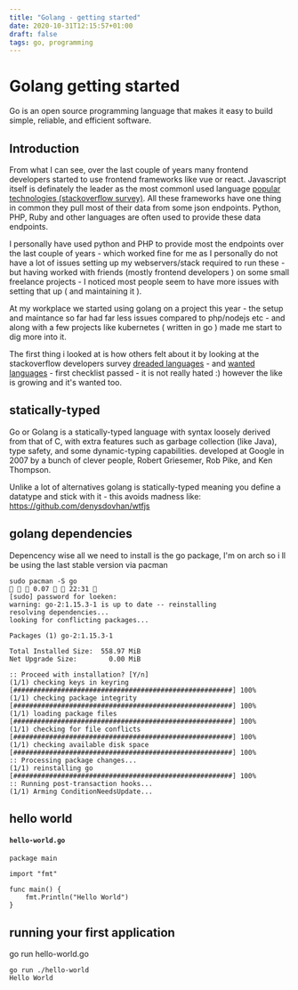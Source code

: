 ```yaml
---
title: "Golang - getting started"
date: 2020-10-31T12:15:57+01:00
draft: false
tags: go, programming
---
```


# Golang getting started

Go is an open source programming language that makes it easy to build simple, reliable, and efficient software.


## Introduction
From what I can see, over the last couple of years many frontend developers started to use frontend frameworks like vue or react. Javascript itself is definately the leader as the most commonl used language [popular technologies (stackoverflow survey)](https://insights.stackoverflow.com/survey/2020#most-popular-technologies). All these frameworks have one thing in common they pull most of their data from some json endpoints. Python, PHP, Ruby and other languages are often used to provide these data endpoints. 

I personally have used python and PHP to provide most the endpoints over the last couple of years - which worked fine for me as I personally do not have a lot of issues setting up my webservers/stack required to run these - but having worked with friends (mostly frontend developers ) on some small freelance projects - I noticed most people seem to have more issues with setting that up ( and maintaining it ).

At my workplace we started using golang on a project this year - the setup and maintance so far had far less issues compared to php/nodejs etc - and along with a few projects like kubernetes ( written in go ) made me start to dig more into it.

The first thing i looked at is how others felt about it by looking at the stackoverflow developers survey [dreaded languages](https://insights.stackoverflow.com/survey/2020#technology-most-loved-dreaded-and-wanted-languages-dreaded) - and [wanted languages](https://insights.stackoverflow.com/survey/2020#technology-most-loved-dreaded-and-wanted-languages-wanted) - first checklist passed - it is not really hated :) however the like is growing and it's wanted too.


## statically-typed

Go or Golang is a statically-typed language with syntax loosely derived from that of C, with extra features such as garbage collection (like Java), type safety, and some dynamic-typing capabilities. developed at Google in 2007 by a bunch of clever people, Robert Griesemer, Rob Pike, and Ken Thompson.

Unlike a lot of alternatives golang is statically-typed meaning you define a datatype and stick with it - this avoids madness like: https://github.com/denysdovhan/wtfjs


## golang dependencies

Depencency wise all we need to install is the go package, I'm on arch so i ll be using the last stable version via pacman
```
sudo pacman -S go                                                                                                0.07   22:31  
[sudo] password for loeken: 
warning: go-2:1.15.3-1 is up to date -- reinstalling
resolving dependencies...
looking for conflicting packages...

Packages (1) go-2:1.15.3-1

Total Installed Size:  558.97 MiB
Net Upgrade Size:        0.00 MiB

:: Proceed with installation? [Y/n] 
(1/1) checking keys in keyring                                                                [#######################################################] 100%
(1/1) checking package integrity                                                              [#######################################################] 100%
(1/1) loading package files                                                                   [#######################################################] 100%
(1/1) checking for file conflicts                                                             [#######################################################] 100%
(1/1) checking available disk space                                                           [#######################################################] 100%
:: Processing package changes...
(1/1) reinstalling go                                                                         [#######################################################] 100%
:: Running post-transaction hooks...
(1/1) Arming ConditionNeedsUpdate...

```

## hello world

#### **`hello-world.go`**
```
package main

import "fmt"

func main() {
	fmt.Println("Hello World")
}
```

## running your first application

go run hello-world.go

```
go run ./hello-world
Hello World
```